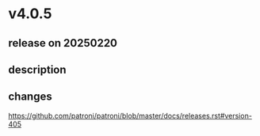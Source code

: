 # v4.0.5

## release on 20250220
## description
## changes
<a href="https://github.com/patroni/patroni/blob/master/docs/releases.rst#version-405">https://github.com/patroni/patroni/blob/master/docs/releases.rst#version-405</a>

